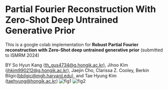 # Partial Fourier Reconstruction With Zero-Shot Deep Untrained Generative Prior
This is a google colab implementation for **Robust Partial Fourier reconstruction with Zero-Shot deep untrained generative prior** (submitted to ISMRM 2024)

BY So Hyun Kang (th_gus4734@g.hongik.ac.kr), Jihoo Kim (jhkim990212@g.hongik.ac.kr), Jaejin Cho, Clarissa Z. Cooley, Berkin Bilgic(bbilgic@mgh.harvard.edu), and Tae Hyung Kim (taehyung@hongik.ac.kr)
![fig1](https://github.com/G-who0212/Partial_Fourier_Reconstruction_With_Zero-Shot_Deep_Untrained_Generative_Prior/assets/81516037/45cff514-edc6-47dd-b63b-7803492612a1)
![fig2](https://github.com/G-who0212/Partial_Fourier_Reconstruction_With_Zero-Shot_Deep_Untrained_Generative_Prior/assets/81516037/89bedb64-163a-455a-9a00-d7d7262951df)
